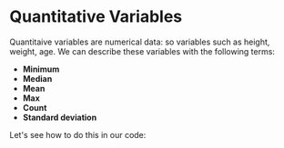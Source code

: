 # Quantitative Variables

Quantitaive variables are numerical data: so variables such as height, weight, age. We can describe these variables with the following terms:


- **Minimum** 
- **Median**
- **Mean**
- **Max**
- **Count**
- **Standard deviation**

Let's see how to do this in our code:

```R
```
